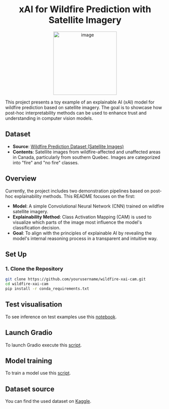 <div align="center">
<h1> xAI for Wildfire Prediction with Satellite Imagery </h1>
<img src="https://github.com/user-attachments/assets/02d4eefe-fd84-42af-ad22-fa67a18fd7e8" alt="image" width="200"/>
</div>


This project presents a toy example of an explainable AI (xAI) model for wildfire prediction based on satellite imagery. The goal is to showcase how post-hoc interpretability methods can be used to enhance trust and understanding in computer vision models.

## Dataset

- **Source**: [Wildfire Prediction Dataset (Satellite Images)](https://www.kaggle.com/datasets/abdelghaniaaba/wildfire-prediction-dataset)
- **Contents**: Satellite images from wildfire-affected and unaffected areas in Canada, particularly from southern Quebec. Images are categorized into "fire" and "no fire" classes.

## Overview

Currently, the project includes two demonstration pipelines based on post-hoc explainability methods. This README focuses on the first:

- **Model**: A simple Convolutional Neural Network (CNN) trained on wildfire satellite imagery.
- **Explainability Method**: Class Activation Mapping (CAM) is used to visualize which parts of the image most influence the model's classification decision.
- **Goal**: To align with the principles of explainable AI by revealing the model's internal reasoning process in a transparent and intuitive way.

## Set Up

### 1. Clone the Repository

```bash
git clone https://github.com/yourusername/wildfire-xai-cam.git
cd wildfire-xai-cam
pip install -r conda_requirements.txt
```

## Test visualisation 

To see inference on test examples use this [notebook](./notebooks/test_visualization.ipynb).

## Launch Gradio

To launch Gradio execute this [script](./scripts/launch_gradio.py).


## Model training 

To train a model use this [script](./scripts/train.py).

## Dataset source

You can find the used dataset on [Kaggle](https://www.kaggle.com/datasets/abdelghaniaaba/wildfire-prediction-dataset/data).

## 

